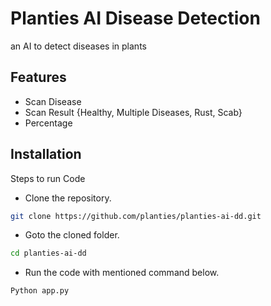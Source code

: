 # Planties AI Disease Detection

an AI to detect diseases in plants

## Features

- Scan Disease
- Scan Result {Healthy, Multiple Diseases, Rust, Scab}
- Percentage

## Installation

Steps to run Code

- Clone the repository.

```bash
git clone https://github.com/planties/planties-ai-dd.git
```

- Goto the cloned folder.

```bash
cd planties-ai-dd
```

- Run the code with mentioned command below.

```bash
Python app.py
```
